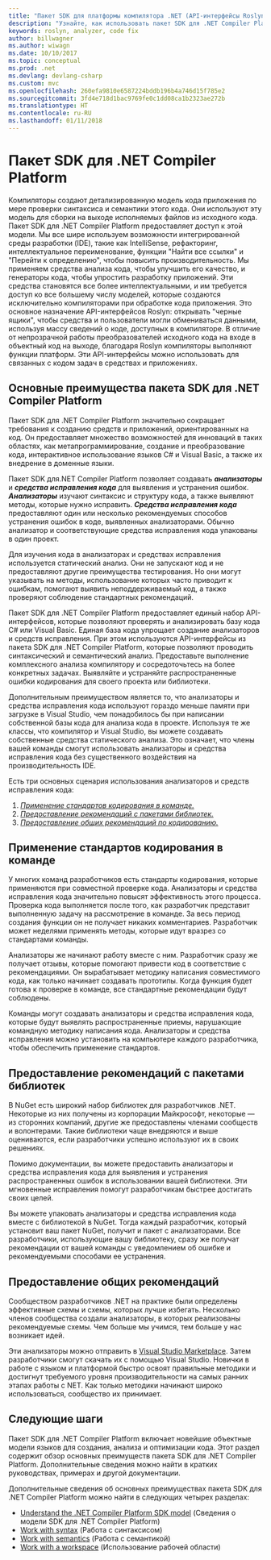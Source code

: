 ```yaml
---
title: "Пакет SDK для платформы компилятора .NET (API-интерфейсы Roslyn)"
description: "Узнайте, как использовать пакет SDK для .NET Compiler Platform (другое название — API-интерфейсы Roslyn), чтобы анализировать код .NET, находить ошибки и исправлять их."
keywords: roslyn, analyzer, code fix
author: billwagner
ms.author: wiwagn
ms.date: 10/10/2017
ms.topic: conceptual
ms.prod: .net
ms.devlang: devlang-csharp
ms.custom: mvc
ms.openlocfilehash: 260efa9810e6587224bddb196b4a746d15f785e2
ms.sourcegitcommit: 3fd4e718d1bac9769fe0c1dd08ca1b2323ae272b
ms.translationtype: HT
ms.contentlocale: ru-RU
ms.lasthandoff: 01/11/2018
---
```

# <a name="the-net-compiler-platform-sdk"></a>Пакет SDK для .NET Compiler Platform

Компиляторы создают детализированную модель кода приложения по мере проверки синтаксиса и семантики этого кода. Они используют эту модель для сборки на выходе исполняемых файлов из исходного кода. Пакет SDK для .NET Compiler Platform предоставляет доступ к этой модели. Мы все шире используем возможности интегрированной среды разработки (IDE), такие как IntelliSense, рефакторинг, интеллектуальное переименование, функции "Найти все ссылки" и "Перейти к определению", чтобы повысить производительность. Мы применяем средства анализа кода, чтобы улучшить его качество, и генераторы кода, чтобы упростить разработку приложений. Эти средства становятся все более интеллектуальными, и им требуется доступ ко все большему числу моделей, которые создаются исключительно компиляторами при обработке кода приложения. Это основное назначение API-интерфейсов Roslyn: открывать "черные ящики", чтобы средства и пользователи могли обмениваться данными, используя массу сведений о коде, доступных в компиляторе.
В отличие от непрозрачной работы преобразователей исходного кода на входе в объектный код на выходе, благодаря Roslyn компиляторы выполняют функции платформ. Эти API-интерфейсы можно использовать для связанных с кодом задач в средствах и приложениях.

## <a name="net-compiler-platform-sdk-concepts"></a>Основные преимущества пакета SDK для .NET Compiler Platform

Пакет SDK для .NET Compiler Platform значительно сокращает требования к созданию средств и приложений, ориентированных на код. Он предоставляет множество возможностей для инноваций в таких областях, как метапрограммирование, создание и преобразование кода, интерактивное использование языков C# и Visual Basic, а также их внедрение в доменные языки.

Пакет SDK для.NET Compiler Platform позволяет создавать ***анализаторы*** и ***средства исправления кода*** для выявления и устранения ошибок. ***Анализаторы*** изучают синтаксис и структуру кода, а также выявляют методы, которые нужно исправить. ***Средства исправления кода*** предоставляют один или несколько рекомендуемых способов устранения ошибок в коде, выявленных анализаторами. Обычно анализатор и соответствующие средства исправления кода упакованы в один проект. 

Для изучения кода в анализаторах и средствах исправления используется статический анализ. Они не запускают код и не предоставляют другие преимущества тестирования. Но они могут указывать на методы, использование которых часто приводит к ошибкам, помогают выявить неподдерживаемый код, а также проверяют соблюдение стандартных рекомендаций.

Пакет SDK для .NET Compiler Platform предоставляет единый набор API-интерфейсов, которые позволяют проверять и анализировать базу кода C# или Visual Basic. Единая база кода упрощает создание анализаторов и средств исправления. При этом используются API-интерфейсы из пакета SDK для .NET Compiler Platform, которые позволяют проводить синтаксический и семантический анализ. Предоставьте выполнение комплексного анализа компилятору и сосредоточьтесь на более конкретных задачах. Выявляйте и устраняйте распространенные ошибки кодирования для своего проекта или библиотеки.

Дополнительным преимуществом является то, что анализаторы и средства исправления кода используют гораздо меньше памяти при загрузке в Visual Studio, чем понадобилось бы при написании собственной базы кода для анализа кода в проекте. Используя те же классы, что компилятор и Visual Studio, вы можете создавать собственные средства статического анализа. Это означает, что члены вашей команды смогут использовать анализаторы и средства исправления кода без существенного воздействия на производительность IDE.

Есть три основных сценария использования анализаторов и средств исправления кода:

1. [*Применение стандартов кодирования в команде.*](#enforce-team-coding-standards)
1. [*Предоставление рекомендаций с пакетами библиотек.*](#provide-guidance-with-library-packages)
1. [*Предоставление общих рекомендаций по кодированию.*](#provide-general-coding-guidance)

## <a name="enforce-team-coding-standards"></a>Применение стандартов кодирования в команде

У многих команд разработчиков есть стандарты кодирования, которые применяются при совместной проверке кода. Анализаторы и средства исправления кода значительно повысят эффективность этого процесса. Проверка кода выполняется после того, как разработчик представит выполненную задачу на рассмотрение в команде. За весь период создания функции он не получает никаких комментариев. Разработчик может неделями применять методы, которые идут вразрез со стандартами команды.

Анализаторы же начинают работу вместе с ним. Разработчик сразу же получает отзывы, которые помогают привести код в соответствие с рекомендациями. Он вырабатывает методику написания совместимого кода, как только начинает создавать прототипы. Когда функция будет готова к проверке в команде, все стандартные рекомендации будут соблюдены.

Команды могут создавать анализаторы и средства исправления кода, которые будут выявлять распространенные приемы, нарушающие командную методику написания кода. Анализаторы и средства исправления можно установить на компьютере каждого разработчика, чтобы обеспечить применение стандартов.

## <a name="provide-guidance-with-library-packages"></a>Предоставление рекомендаций с пакетами библиотек

В NuGet есть широкий набор библиотек для разработчиков .NET.
Некоторые из них получены из корпорации Майкрософт, некоторые — из сторонних компаний, другие же предоставлены членами сообществ и волонтерами. Такие библиотеки чаще внедряются и выше оцениваются, если разработчики успешно используют их в своих решениях.

Помимо документации, вы можете предоставить анализаторы и средства исправления кода для выявления и устранения распространенных ошибок в использовании вашей библиотеки. Эти мгновенные исправления помогут разработчикам быстрее достигать своих целей. 

Вы можете упаковать анализаторы и средства исправления кода вместе с библиотекой в NuGet. Тогда каждый разработчик, который установит ваш пакет NuGet, получит и пакет с анализаторами. Все разработчики, использующие вашу библиотеку, сразу же получат рекомендации от вашей команды с уведомлением об ошибке и рекомендуемыми способами ее устранения.

## <a name="provide-general-guidance"></a>Предоставление общих рекомендаций

Сообществом разработчиков .NET на практике были определены эффективные схемы и схемы, которых лучше избегать. Несколько членов сообщества создали анализаторы, в которых реализованы рекомендуемые схемы. Чем больше мы учимся, тем больше у нас возникает идей.

Эти анализаторы можно отправить в [Visual Studio Marketplace](https://marketplace.visualstudio.com/vs). Затем разработчики смогут скачать их с помощью Visual Studio. Новички в работе с языком и платформой быстро освоят правильные методики и достигнут требуемого уровня производительности на самых ранних этапах работы с NET. Как только методики начинают широко использоваться, сообщество их принимает.

## <a name="next-steps"></a>Следующие шаги

Пакет SDK для .NET Compiler Platform включает новейшие объектные модели языков для создания, анализа и оптимизации кода. Этот раздел содержит обзор основных преимуществ пакета SDK для .NET Compiler Platform. Дополнительные сведения можно найти в кратких руководствах, примерах и другой документации.

Дополнительные сведения об основных преимуществах пакета SDK для .NET Compiler Platform можно найти в следующих четырех разделах:

 - [Understand the .NET Compiler Platform SDK model](compiler-api-model.md) (Сведения о модели SDK для .NET Compiler Platform)
 - [Work with syntax](work-with-syntax.md) (Работа с синтаксисом)
 - [Work with semantics](work-with-semantics.md) (Работа с семантикой)
 - [Work with a workspace](work-with-workspace.md) (Использование рабочей области)

<!--

Turn this on as more of the conceptual content is in place:
- Try the [Quickstarts](quickstart/index.md) to create your first tutorial.
- Experiment with one of the [Tutorials](tutorials/index.md).
- Explore the [Samples](samples/index.md) to see some simple analyzers.
- Read the [Concepts](concepts/index.md) to understand the ideas behind analyzers and code fixes.

-->
